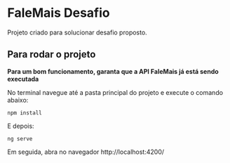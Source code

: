 # FaleMais Desafio

Projeto criado para solucionar desafio proposto. 

## Para rodar o projeto

**Para um bom funcionamento, garanta que a API FaleMais já está sendo executada**

No terminal navegue até a pasta principal do projeto e execute o comando abaixo:
```
npm install

```
E depois:

```
ng serve

```
Em seguida, abra no navegador http://localhost:4200/
